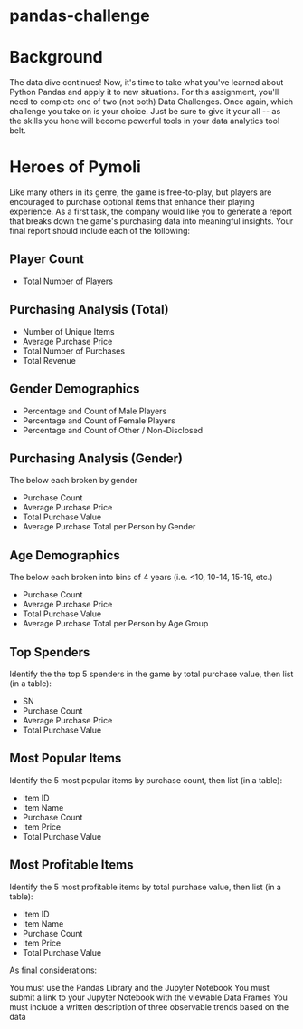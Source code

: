 # pandas-challenge

# Background
The data dive continues!
Now, it's time to take what you've learned about Python Pandas and apply it to new situations. For this assignment, you'll need to complete one of two (not both)  Data Challenges. Once again, which challenge you take on is your choice. Just be sure to give it your all -- as the skills you hone will become powerful tools in your data analytics tool belt.

# Heroes of Pymoli
Like many others in its genre, the game is free-to-play, but players are encouraged to purchase optional items that enhance their playing experience. As a first task, the company would like you to generate a report that breaks down the game's purchasing data into meaningful insights.
Your final report should include each of the following:

## Player Count
- Total Number of Players


## Purchasing Analysis (Total)

- Number of Unique Items
- Average Purchase Price
- Total Number of Purchases
- Total Revenue


## Gender Demographics

- Percentage and Count of Male Players
- Percentage and Count of Female Players
- Percentage and Count of Other / Non-Disclosed


## Purchasing Analysis (Gender)

The below each broken by gender

- Purchase Count
- Average Purchase Price
- Total Purchase Value
- Average Purchase Total per Person by Gender




## Age Demographics

The below each broken into bins of 4 years (i.e. <10, 10-14, 15-19, etc.)

- Purchase Count
- Average Purchase Price
- Total Purchase Value
- Average Purchase Total per Person by Age Group




## Top Spenders

Identify the the top 5 spenders in the game by total purchase value, then list (in a table):

- SN
- Purchase Count
- Average Purchase Price
- Total Purchase Value




## Most Popular Items

Identify the 5 most popular items by purchase count, then list (in a table):

- Item ID
- Item Name
- Purchase Count
- Item Price
- Total Purchase Value




## Most Profitable Items

Identify the 5 most profitable items by total purchase value, then list (in a table):

- Item ID
- Item Name
- Purchase Count
- Item Price
- Total Purchase Value



As final considerations:

You must use the Pandas Library and the Jupyter Notebook
You must submit a link to your Jupyter Notebook with the viewable Data Frames
You must include a written description of three observable trends based on the data
